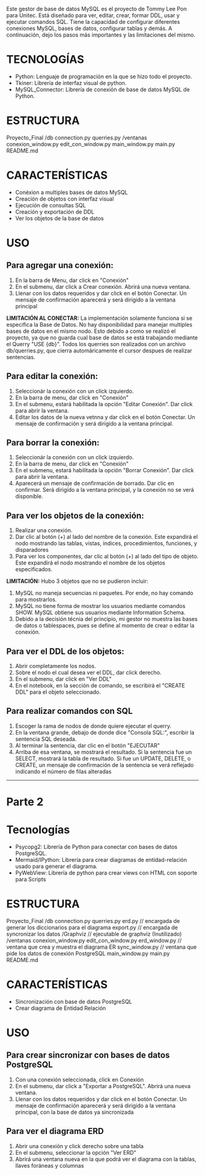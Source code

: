 Este gestor de base de datos MySQL es el proyecto de Tommy Lee Pon para Unitec. Está diseñado para ver, editar, crear, formar DDL, usar y ejecutar comandos SQL. Tiene la capacidad de configurar diferentes  conexiones MySQL, bases de datos, configurar tablas y demás. A continuación, dejo los pasos más importantes y las limitaciones del mismo.

# TECNOLOGÍAS
- Python: Lenguaje de programación en la que se hizo todo el proyecto. 
- Tkiner: Librería de interfaz visual de python. 
- MySQL_Connector: Librería de conexión de base de datos MySQL de Python. 

# ESTRUCTURA
Proyecto_Final
    /db
        connection.py
        querries.py
    /ventanas
        conexion_window.py
        edit_con_window.py
        main_window.py
    main.py
    README.md

# CARACTERÍSTICAS
- Conéxion a multiples bases de datos MySQL
- Creación de objetos con interfaz visual
- Ejecución de consultas SQL
- Creación y exportación de DDL
- Ver los objetos de la base de datos

# USO

## Para agregar una conexión:
1.  En la barra de Menu, dar click en "Conexión"
2.  En el submenu, dar click a Crear conexión. Abrirá una nueva ventana.
3.  Llenar con los datos requeridos y dar click en el botón Conectar. Un mensaje de confirmación aparecerá y será dirigido a la ventana principal

**LIMITACIÓN AL CONECTAR:**
La implementación solamente funciona si se especifica la Base de Datos. No hay disponibilidad para manejar multiples bases de datos en el mismo nodo. Esto debido a como se realizó el proyecto, ya que no guarda cual base de datos se está trabajando mediante el Querry "USE {db}". Todos los querries son realizados con un archivo db/querries.py, que cierra automáricamente el cursor despues de realizar sentencias.


## Para editar la conexión:
1.  Seleccionár la conexión con un click izquierdo.
2.  En la barra de menu, dar click en "Conexión"
3.  En el submenu, estará habilitada la opción "Editar Conexión". Dar click para abrir la ventana.
4.  Editar los datos de la nueva vetnna y dar click en el botón Conectar. Un mensaje de confirmación y será dirigído a la ventana principal.


## Para borrar la conexión:
1.  Seleccionár la conexión con un click izquierdo.
2.  En la barra de menu, dar click en "Conexión"
3.  En el submenu, estará habilitada la opción "Borrar Conexión". Dar click para abrir la ventana.
4.  Aparecerá un mensaje de confirmación de borrado. Dar clic en confirmar. Será dirigído a la ventana principal, y la conexión no se verá disponible.


## Para ver los objetos de la conexión:
1.  Realizar una conexión.
2.  Dar clic al botón (+) al lado del nombre de la conexión. Este expandirá el nodo mostrando las tablas, vistas, indices, procedimientos, funciones, y disparadores
3.  Para ver los componentes, dar clic al botón (+) al lado del tipo de objeto. Este expandirá el nodo mostrando el nombre de los objetos especificados. 

**LIMITACIÓN:**
Hubo 3 objetos que no se pudieron incluir:
1.  MySQL no maneja secuencias ni paquetes. Por ende, no hay comando para mostrarlos.
2.  MySQL no tiene forma de mostrar los usuarios mediante comandos SHOW. MySQL  obtiene sus usuarios mediante Information Schema.
3.  Debido a la decisión técnia del principio, mi gestor no muestra las bases de datos o tablespaces, pues se define al momento de crear o editar la conexión.
 

## Para ver el DDL de los objetos:
1.  Abrir completamente los nodos.
2.  Sobre el nodo el cual desea ver el DDL, dar click derecho.
3.  En el submenu, dar click en "Ver DDL"
4.  En el notebook, en la sección de comando, se escribirá el "CREATE DDL" para el objeto seleccionado.


## Para realizar comandos con SQL
1.  Escoger la rama de nodos de donde quiere ejecutar el querry.
2.  En la ventana grande, debajo de donde dice "Consola SQL:", escribir la sentencia SQL deseada.
3.  Al terminar la sentencia, dar clic en el botón "EJECUTAR"
4.  Arriba de esa ventana, se mostrará el resultado. Si la sentencia fue un SELECT, mostrará la tabla de resultado. Si fue un UPDATE, DELETE, o CREATE, un mensaje de confirmación de la sentencia se verá reflejado indicando el número de filas alteradas


-----------------------------------------------------------------------------------------------------------
# Parte 2

# Tecnologías
- Psycopg2: Librería de Python para conectar con bases de datos PostgreSQL.
- Mermaid/IPython: Librería para crear diagramas de entidad-relación usado para generar el diagrama.
- PyWebView: Librería de python para crear views con HTML con soporte para Scripts

# ESTRUCTURA
Proyecto_Final
    /db
        connection.py
        querries.py
        erd.py                  // encargada de generar los diccionarios para el diagrama
        export.py               // encargada de syncronizar los datos
    /Graphviz                   // ejecutable de graphviz (Inutilizado)
    /ventanas
        conexion_window.py
        edit_con_window.py
        erd_window.py           // ventana que crea y muestra el diagrama ER
        sync_window.py          // ventana que pide los datos de conexión PostgreSQL
        main_window.py
    main.py
    README.md

# CARACTERÍSTICAS
- Sincronización con base de datos PostgreSQL
- Crear diagrama de Entidad Relación

# USO

## Para crear sincronizar con bases de datos PostgreSQL
1.  Con una conexión seleccionada, click en Conexión
2.  En el submenu, dar click a "Exportar a PostgreSQL". Abrirá una nueva ventana.
3.  Llenar con los datos requeridos y dar click en el botón Conectar. Un mensaje de confirmación aparecerá y será dirigido a la ventana principal, con la base de datos ya sincronizada

## Para ver el diagrama ERD
1.  Abrir una conexión y  click derecho sobre una tabla
2.  En el submenu, seleccionar la opción "Ver ERD"
3.  Abrirá una ventana nueva en la que podrá ver el diagrama con la tablas, llaves foráneas y columnas